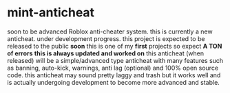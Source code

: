 # mint-anticheat
soon to be advanced Roblox anti-cheater system.
this is currently a new anticheat. under development progress.
this project is expected to be released to the public **soon**
this is one of my **first** projects so expect **A TON of errors**
**this is always updated and worked on**
this anticheat (when released) will be a simple/advanced type anticheat with many features such as banning, auto-kick, warnings, anti lag (optional) and 100% open source code. this anticheat may sound pretty laggy and trash but it works well and is actually undergoing development to become more advanced and stable.
